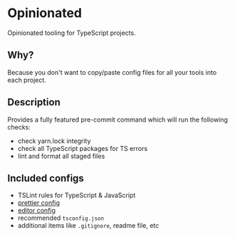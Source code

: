 # Opinionated

Opinionated tooling for TypeScript projects.

## Why?

Because you don't want to copy/paste config files for all your tools into each project.

## Description

Provides a fully featured pre-commit command which will run the following checks:

- check yarn.lock integrity
- check all TypeScript packages for TS errors
- lint and format all staged files

## Included configs

- TSLint rules for TypeScript & JavaScript
- [prettier config](https://prettier.io/)
- [editor config](https://editorconfig.org/)
- recommended `tsconfig.json`
- additional items like `.gitignore`, readme file, etc
